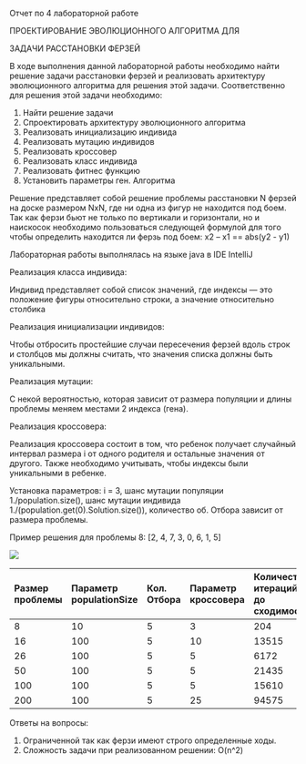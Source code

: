 ﻿Отчет по 4 лабораторной работе

ПРОЕКТИРОВАНИЕ ЭВОЛЮЦИОННОГО АЛГОРИТМА ДЛЯ

ЗАДАЧИ РАССТАНОВКИ ФЕРЗЕЙ

В ходе выполнения данной лабораторной работы необходимо найти решение задачи расстановки ферзей и реализовать архитектуру эволюционного алгоритма для решения этой задачи. Соответственно для решения этой задачи необходимо:

1. Найти решение задачи 
1. Спроектировать архитектуру эволюционного алгоритма
1. Реализовать инициализацию индивида 
1. Реализовать мутацию индивидов 
1. Реализовать кроссовер 
1. Реализовать класс индивида 
1. Реализовать фитнес функцию
1. Установить параметры ген. Алгоритма 


Решение представляет собой решение проблемы расстановки N ферзей на доске размером NxN, где ни одна из фигур не находится под боем. Так как ферзи бьют не только по вертикали и горизонтали, но и наискосок необходимо пользоваться следующей формулой для того чтобы определить находится ли ферзь под боем: x2 – x1 == abs(y2 - y1)

Лабораторная работы выполнялась на языке java в IDE IntelliJ

Реализация класса индивида:

Индивид представляет собой список значений, где индексы — это положение фигуры относительно строки, а значение относительно столбика

Реализация инициализации индивидов:

Чтобы отбросить простейшие случаи пересечения ферзей вдоль строк и столбцов мы должны считать, что значения списка должны быть уникальными. 

Реализация мутации:

С некой вероятностью, которая зависит от размера популяции и длины проблемы меняем местами 2 индекса (гена). 

Реализация кроссовера:

Реализация кроссовера состоит в том, что ребенок получает случайный интервал размера i от одного родителя и остальные значения от другого. Также необходимо учитывать, чтобы индексы были уникальными в ребенке. 

Установка параметров: i = 3, шанс мутации популяции 1./population.size(), шанс мутации индивида 1./(population.get(0).Solution.size()), количество об. Отбора зависит от размера проблемы. 

Пример решения для проблемы 8: [2, 4, 7, 3, 0, 6, 1, 5]

![](Aspose.Words.ce5dc299-71ac-438f-bd53-c02a5258e2bc.001.png)

|Размер проблемы|Параметр populationSize|Кол. Отбора|Параметр кроссовера|Количество итераций до сходимости|
| :- | :- | :- | :- | :- |
|8|10|5|3|204|
|16|100|5|10|13515|
|26|100|5|5|6172|
|50|100|5|5|21435|
|100|100|5|5|15610|
|200|100|5|25|94575|

Ответы на вопросы:

1. Ограниченной так как ферзи имеют строго определенные ходы. 
1. Сложность задачи при реализованном решении: O(n^2)
